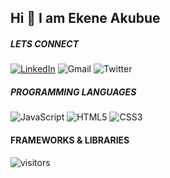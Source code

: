 ## Hi 👋 I am Ekene Akubue


##### LETS CONNECT
<a href="![LinkedIn](https://img.shields.io/badge/linkedin-%230077B5.svg?style=for-the-badge&logo=linkedin&logoColor=white)">![LinkedIn](https://img.shields.io/badge/linkedin-%230077B5.svg?style=for-the-badge&logo=linkedin&logoColor=white)</a>
![Gmail](https://img.shields.io/badge/Gmail-D14836?style=for-the-badge&logo=gmail&logoColor=white)
![Twitter](https://img.shields.io/badge/Twitter-%231DA1F2.svg?style=for-the-badge&logo=Twitter&logoColor=white)


##### PROGRAMMING LANGUAGES
![JavaScript](https://img.shields.io/badge/javascript-%23323330.svg?style=for-the-badge&logo=javascript&logoColor=%23F7DF1E)
![HTML5](https://img.shields.io/badge/html5-%23E34F26.svg?style=for-the-badge&logo=html5&logoColor=white)
![CSS3](https://img.shields.io/badge/css3-%231572B6.svg?style=for-the-badge&logo=css3&logoColor=white)


<h4>FRAMEWORKS & LIBRARIES</h4>



![visitors](https://visitor-badge.glitch.me/badge?page_id=page.id)




<!--
**ekeneakubue/ekeneakubue** is a ✨ _special_ ✨ repository because its `README.md` (this file) appears on your GitHub profile.

Here are some ideas to get you started:

- 🔭 I’m currently working on ...
- 🌱 I’m currently learning React
- 👯 I’m looking to collaborate on ...
- 🤔 I’m looking for help with ...
- 💬 Ask me about ...
- 📫 How to reach me: ...
- 😄 Pronouns: ...
- ⚡ Fun fact: ...
-->
